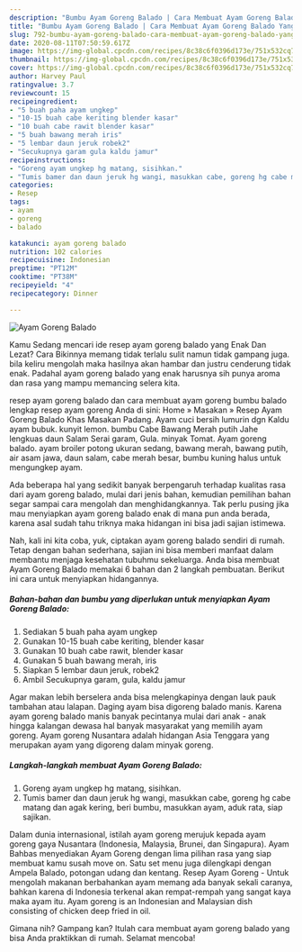 ```yaml
---
description: "Bumbu Ayam Goreng Balado | Cara Membuat Ayam Goreng Balado Yang Mudah Dan Praktis"
title: "Bumbu Ayam Goreng Balado | Cara Membuat Ayam Goreng Balado Yang Mudah Dan Praktis"
slug: 792-bumbu-ayam-goreng-balado-cara-membuat-ayam-goreng-balado-yang-mudah-dan-praktis
date: 2020-08-11T07:50:59.617Z
image: https://img-global.cpcdn.com/recipes/8c38c6f0396d173e/751x532cq70/ayam-goreng-balado-foto-resep-utama.jpg
thumbnail: https://img-global.cpcdn.com/recipes/8c38c6f0396d173e/751x532cq70/ayam-goreng-balado-foto-resep-utama.jpg
cover: https://img-global.cpcdn.com/recipes/8c38c6f0396d173e/751x532cq70/ayam-goreng-balado-foto-resep-utama.jpg
author: Harvey Paul
ratingvalue: 3.7
reviewcount: 15
recipeingredient:
- "5 buah paha ayam ungkep"
- "10-15 buah cabe keriting blender kasar"
- "10 buah cabe rawit blender kasar"
- "5 buah bawang merah iris"
- "5 lembar daun jeruk robek2"
- "Secukupnya garam gula kaldu jamur"
recipeinstructions:
- "Goreng ayam ungkep hg matang, sisihkan."
- "Tumis bamer dan daun jeruk hg wangi, masukkan cabe, goreng hg cabe matang dan agak kering, beri bumbu, masukkan ayam, aduk rata, siap sajikan."
categories:
- Resep
tags:
- ayam
- goreng
- balado

katakunci: ayam goreng balado 
nutrition: 102 calories
recipecuisine: Indonesian
preptime: "PT12M"
cooktime: "PT38M"
recipeyield: "4"
recipecategory: Dinner

---
```



![Ayam Goreng Balado](https://img-global.cpcdn.com/recipes/8c38c6f0396d173e/751x532cq70/ayam-goreng-balado-foto-resep-utama.jpg)

Kamu Sedang mencari ide resep ayam goreng balado yang Enak Dan Lezat? Cara Bikinnya memang tidak terlalu sulit namun tidak gampang juga. bila keliru mengolah maka hasilnya akan hambar dan justru cenderung tidak enak. Padahal ayam goreng balado yang enak harusnya sih punya aroma dan rasa yang mampu memancing selera kita.

resep ayam goreng balado dan cara membuat ayam goreng bumbu balado lengkap resep ayam goreng Anda di sini: Home » Masakan » Resep Ayam Goreng Balado Khas Masakan Padang. Ayam cuci bersih lumurin dgn Kaldu ayam bubuk. kunyit lemon. bumbu Cabe Bawang Merah putih Jahe lengkuas daun Salam Serai garam, Gula. minyak Tomat. Ayam goreng balado. ayam broiler potong ukuran sedang, bawang merah, bawang putih, air asam jawa, daun salam, cabe merah besar, bumbu kuning halus untuk mengungkep ayam.

Ada beberapa hal yang sedikit banyak berpengaruh terhadap kualitas rasa dari ayam goreng balado, mulai dari jenis bahan, kemudian pemilihan bahan segar sampai cara mengolah dan menghidangkannya. Tak perlu pusing jika mau menyiapkan ayam goreng balado enak di mana pun anda berada, karena asal sudah tahu triknya maka hidangan ini bisa jadi sajian istimewa.


Nah, kali ini kita coba, yuk, ciptakan ayam goreng balado sendiri di rumah. Tetap dengan bahan sederhana, sajian ini bisa memberi manfaat dalam membantu menjaga kesehatan tubuhmu sekeluarga. Anda bisa membuat Ayam Goreng Balado memakai 6 bahan dan 2 langkah pembuatan. Berikut ini cara untuk menyiapkan hidangannya.

<!--inarticleads1-->

##### Bahan-bahan dan bumbu yang diperlukan untuk menyiapkan Ayam Goreng Balado:

1. Sediakan 5 buah paha ayam ungkep
1. Gunakan 10-15 buah cabe keriting, blender kasar
1. Gunakan 10 buah cabe rawit, blender kasar
1. Gunakan 5 buah bawang merah, iris
1. Siapkan 5 lembar daun jeruk, robek2
1. Ambil Secukupnya garam, gula, kaldu jamur


Agar makan lebih berselera anda bisa melengkapinya dengan lauk pauk tambahan atau lalapan. Daging ayam bisa digoreng balado manis. Karena ayam goreng balado manis banyak pecintanya mulai dari anak - anak hingga kalangan dewasa hal banyak masyarakat yang memilih ayam goreng. Ayam goreng Nusantara adalah hidangan Asia Tenggara yang merupakan ayam yang digoreng dalam minyak goreng. 

<!--inarticleads2-->

##### Langkah-langkah membuat Ayam Goreng Balado:

1. Goreng ayam ungkep hg matang, sisihkan.
1. Tumis bamer dan daun jeruk hg wangi, masukkan cabe, goreng hg cabe matang dan agak kering, beri bumbu, masukkan ayam, aduk rata, siap sajikan.


Dalam dunia internasional, istilah ayam goreng merujuk kepada ayam goreng gaya Nusantara (Indonesia, Malaysia, Brunei, dan Singapura). Ayam Bahbas menyediakan Ayam Goreng dengan lima pilihan rasa yang siap membuat kamu susah move on. Satu set menu juga dilengkapi dengan Ampela Balado, potongan udang dan kentang. Resep Ayam Goreng - Untuk mengolah makanan berbahankan ayam memang ada banyak sekali caranya, bahkan karena di Indonesia terkenal akan rempat-rempah yang sangat kaya maka ayam itu. Ayam goreng is an Indonesian and Malaysian dish consisting of chicken deep fried in oil. 

Gimana nih? Gampang kan? Itulah cara membuat ayam goreng balado yang bisa Anda praktikkan di rumah. Selamat mencoba!
